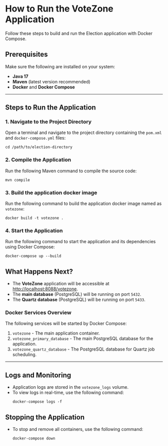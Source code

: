 # How to Run the VoteZone Application

Follow these steps to build and run the Election application with Docker Compose.

## Prerequisites
Make sure the following are installed on your system:
- **Java 17**
- **Maven** (latest version recommended)
- **Docker** and **Docker Compose**

---

## Steps to Run the Application

### 1. Navigate to the Project Directory
Open a terminal and navigate to the project directory containing the `pom.xml` and `docker-compose.yml` files:
```
cd /path/to/election-directory
```

### 2.  Compile the Application
Run the following Maven command to compile the source code:
```
mvn compile
```
 ### 3. Build the application docker image
Run the following command to build the application docker image named as `votezone`:
```
docker build -t votezone .
```



### 4.  Start the Application
Run the following command to start the application and its dependencies using Docker Compose:
```
docker-compose up --build
```

## What Happens Next?
- The **VoteZone** application will be accessible at [http://localhost:8088/votezone](http://localhost:8088/votezone).
- The **main database** (PostgreSQL) will be running on port `5432`.
- The **Quartz database** (PostgreSQL) will be running on port `5433`.

### Docker Services Overview
The following services will be started by Docker Compose:
1. `votezone` - The main application container.
2. `votezone_primary_database` - The main PostgreSQL database for the application.
3. `votezone_quartz_database` - The PostgreSQL database for Quartz job scheduling.

---

## Logs and Monitoring
- Application logs are stored in the `votezone_logs` volume.
- To view logs in real-time, use the following command:
  ```
  docker-compose logs -f
  ```
## Stopping the Application
- To stop and remove all containers, use the following command:
    ```
    docker-compose down
    ```

